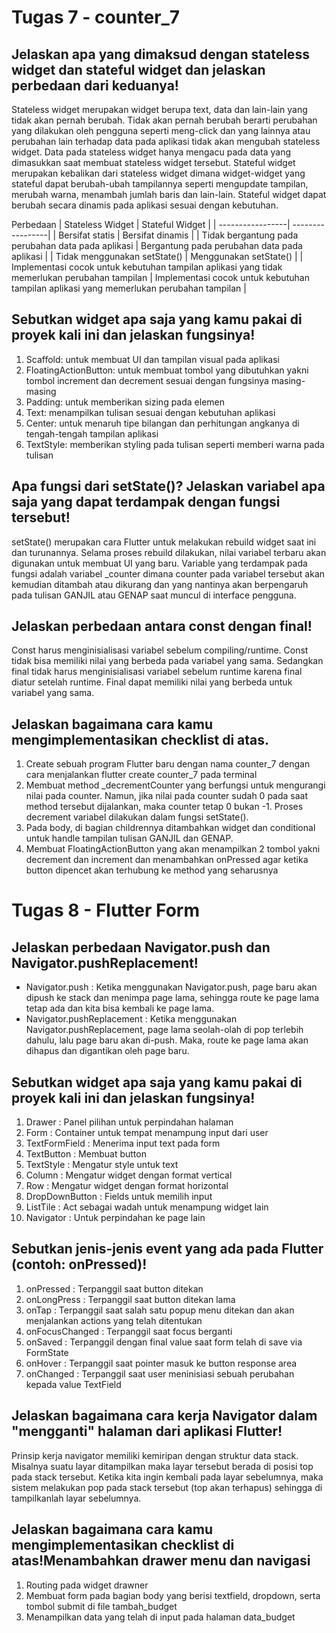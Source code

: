 # Tugas 7 - counter_7

## Jelaskan apa yang dimaksud dengan stateless widget dan stateful widget dan jelaskan perbedaan dari keduanya!
Stateless widget merupakan widget berupa text, data dan lain-lain yang tidak akan pernah berubah. Tidak akan pernah berubah berarti perubahan yang dilakukan oleh
pengguna seperti meng-click dan yang lainnya atau perubahan lain terhadap data pada aplikasi tidak akan mengubah stateless widget. Data pada stateless widget hanya
mengacu pada data yang dimasukkan saat membuat stateless widget tersebut. Stateful widget merupakan kebalikan dari stateless widget dimana widget-widget yang stateful
dapat berubah-ubah tampilannya seperti mengupdate tampilan, merubah warna, menambah jumlah baris dan lain-lain. Stateful widget dapat berubah secara dinamis pada
aplikasi sesuai dengan kebutuhan.

Perbedaan
| Stateless Widget | Stateful Widget |
| -----------------| -----------------|
| Bersifat statis | Bersifat dinamis |
| Tidak bergantung pada perubahan data pada aplikasi | Bergantung pada perubahan data pada aplikasi |
| Tidak menggunakan setState() | Menggunakan setState() |
| Implementasi cocok untuk kebutuhan tampilan aplikasi yang tidak memerlukan perubahan tampilan | Implementasi cocok untuk kebutuhan tampilan aplikasi yang memerlukan perubahan tampilan |

## Sebutkan widget apa saja yang kamu pakai di proyek kali ini dan jelaskan fungsinya!
1. Scaffold: untuk membuat UI dan tampilan visual pada aplikasi
2. FloatingActionButton: untuk membuat tombol yang dibutuhkan yakni tombol increment dan decrement sesuai dengan fungsinya masing-masing
3. Padding: untuk memberikan sizing pada elemen
4. Text: menampilkan tulisan sesuai dengan kebutuhan aplikasi
5. Center: untuk menaruh tipe bilangan dan perhitungan angkanya di tengah-tengah tampilan aplikasi
6. TextStyle: memberikan styling pada tulisan seperti memberi warna pada tulisan

## Apa fungsi dari setState()? Jelaskan variabel apa saja yang dapat terdampak dengan fungsi tersebut!
setState() merupakan cara Flutter untuk melakukan rebuild widget saat ini dan turunannya. Selama proses rebuild dilakukan, nilai variabel terbaru akan digunakan untuk membuat UI yang baru. Variable yang terdampak pada fungsi adalah variabel _counter dimana counter pada variabel tersebut akan kemudian ditambah atau dikurang dan yang nantinya akan berpengaruh pada tulisan GANJIL atau GENAP saat muncul di interface pengguna.

##  Jelaskan perbedaan antara const dengan final!
Const harus menginisialisasi variabel sebelum compiling/runtime. Const tidak bisa memiliki nilai yang berbeda pada variabel yang sama. Sedangkan final tidak harus menginisialisasi variabel sebelum runtime karena final diatur setelah runtime. Final dapat memiliki nilai yang berbeda untuk variabel yang sama.

## Jelaskan bagaimana cara kamu mengimplementasikan checklist di atas.
1. Create sebuah program Flutter baru dengan nama counter_7 dengan cara menjalankan flutter create counter_7 pada terminal
2. Membuat method _decrementCounter yang berfungsi untuk mengurangi nilai pada counter. Namun, jika nilai pada counter sudah 0 pada saat method tersebut dijalankan, maka counter tetap 0 bukan -1. Proses decrement variabel dilakukan dalam fungsi setState().
3. Pada body, di bagian childrennya ditambahkan widget dan conditional untuk handle tampilan tulisan GANJIL dan GENAP.
4. Membuat FloatingActionButton yang akan menampilkan 2 tombol yakni decrement dan increment dan menambahkan onPressed agar ketika button dipencet akan terhubung ke method yang seharusnya


# Tugas 8 - Flutter Form

## Jelaskan perbedaan Navigator.push dan Navigator.pushReplacement!
- Navigator.push            : Ketika menggunakan Navigator.push, page baru akan dipush ke stack dan menimpa page lama, sehingga route ke page lama tetap ada dan kita bisa kembali ke page lama.
- Navigator.pushReplacement : Ketika menggunakan Navigator.pushReplacement, page lama seolah-olah di pop terlebih dahulu, lalu page baru akan di-push. Maka, route ke page lama akan dihapus dan digantikan oleh page baru.

## Sebutkan widget apa saja yang kamu pakai di proyek kali ini dan jelaskan fungsinya!
1. Drawer           : Panel pilihan untuk perpindahan halaman
2. Form             : Container untuk tempat menampung input dari user
3. TextFormField    : Menerima input text pada form
4. TextButton       : Membuat button
5. TextStyle        : Mengatur style untuk text
6. Column           : Mengatur widget dengan format vertical
7. Row              : Mengatur widget dengan format horizontal
8. DropDownButton   : Fields untuk memilih input
9. ListTile         : Act sebagai wadah untuk menampung widget lain
10. Navigator       : Untuk perpindahan ke page lain

## Sebutkan jenis-jenis event yang ada pada Flutter (contoh: onPressed)!
1. onPressed        : Terpanggil saat button ditekan
2. onLongPress      : Terpanggil saat button ditekan lama
3. onTap            : Terpanggil saat salah satu popup menu ditekan dan akan menjalankan actions yang telah ditentukan 
4. onFocusChanged   : Terpanggil saat focus berganti
5. onSaved          : Terpanggil dengan final value saat form telah di save via FormState
6. onHover          : Terpanggil saat pointer masuk ke button response area
7. onChanged        : Terpanggil saat user meninisiasi sebuah perubahan kepada value TextField

## Jelaskan bagaimana cara kerja Navigator dalam "mengganti" halaman dari aplikasi Flutter!
Prinsip kerja navigator memiliki kemiripan dengan struktur data stack. Misalnya suatu layar ditampilkan maka layar tersebut berada di posisi top pada stack tersebut. Ketika kita ingin kembali pada layar sebelumnya, maka sistem melakukan pop pada stack tersebut (top akan terhapus) sehingga di tampilkanlah layar sebelumnya.

## Jelaskan bagaimana cara kamu mengimplementasikan checklist di atas!Menambahkan drawer menu dan navigasi
1. Routing pada widget drawner
2. Membuat form pada bagian body yang berisi textfield, dropdown, serta tombol submit di file tambah_budget
3. Menampilkan data yang telah di input pada halaman data_budget
